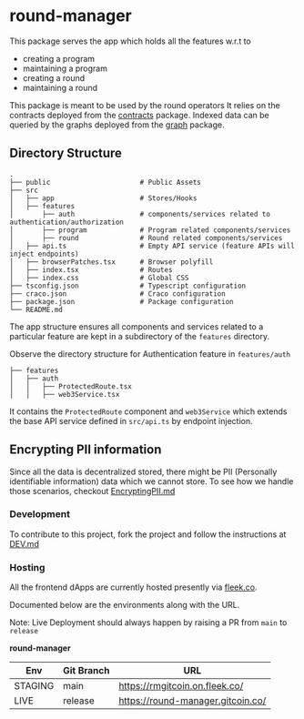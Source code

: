 # round-manager

This package serves the app which holds all the features w.r.t to 

- creating a program
- maintaining a program
- creating a round
- maintaining a round

This package is meant to be used by the round operators 
It relies on the contracts deployed from the [contracts](../contracts) package.
Indexed data can be queried by the graphs deployed from the [graph](../graph) package.

## Directory Structure 

```
.
├── public                      # Public Assets
├── src
│   ├── app                     # Stores/Hooks
│   ├── features
│       ├── auth                # components/services related to authentication/authorization
│       ├── program             # Program related components/services
│       ├── round               # Round related components/services 
│   ├── api.ts                  # Empty API service (feature APIs will inject endpoints)
│   ├── browserPatches.tsx      # Browser polyfill
│   ├── index.tsx               # Routes
│   ├── index.css               # Global CSS
├── tsconfig.json               # Typescript configuration 
├── craco.json                  # Craco configuration
├── package.json                # Package configuration
└── README.md
```

The app structure ensures all components and services related to a particular feature are kept in a subdirectory of the `features` directory.

Observe the directory structure for Authentication feature in `features/auth`

```
├── features
│   ├── auth
│   │   ├── ProtectedRoute.tsx
│   │   ├── web3Service.tsx
```

It contains the `ProtectedRoute` component and `web3Service` which extends the base API service defined in `src/api.ts` by endpoint injection.

## Encrypting PII information 

Since all the data is decentralized stored, there might be PII (Personally identifiable information) data which we cannot store. To see how we handle those scenarios, checkout [EncryptingPII.md](docs/EncryptingPII.md) 

### Development

To contribute to this project, fork the project and follow the instructions at [DEV.md](docs/DEV.md)

### Hosting

All the frontend dApps are currently hosted presently via [fleek.co](https://fleek.co/).

Documented below are the environments along with the URL.

Note: Live Deployment should always happen by raising a PR from `main` to `release`  

**round-manager**

| Env     | Git Branch | URL                               |
|---------|------------|-----------------------------------|
| STAGING | main       | https://rmgitcoin.on.fleek.co/    |
| LIVE    | release    | https://round-manager.gitcoin.co/ |